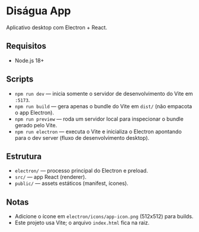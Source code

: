# Diságua App

Aplicativo desktop com Electron + React.

## Requisitos
- Node.js 18+

## Scripts
- `npm run dev` — inicia somente o servidor de desenvolvimento do Vite em `:5173`.
- `npm run build` — gera apenas o bundle do Vite em `dist/` (não empacota o app Electron).
- `npm run preview` — roda um servidor local para inspecionar o bundle gerado pelo Vite.
- `npm run electron` — executa o Vite e inicializa o Electron apontando para o dev server (fluxo de desenvolvimento desktop).

## Estrutura
- `electron/` — processo principal do Electron e preload.
- `src/` — app React (renderer).
- `public/` — assets estáticos (manifest, ícones).

## Notas
- Adicione o ícone em `electron/icons/app-icon.png` (512x512) para builds.
- Este projeto usa Vite; o arquivo `index.html` fica na raiz.

